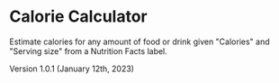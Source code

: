 # Calorie Calculator 
Estimate calories for any amount of food or drink given "Calories" and "Serving size" from a Nutrition Facts label.

Version 1.0.1 (January 12th, 2023)

